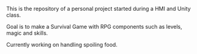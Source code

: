 This is the repository of a personal project started during a HMI and Unity class.

Goal is to make a Survival Game with RPG components such as levels, magic and skills.

Currently working on handling spoiling food.
